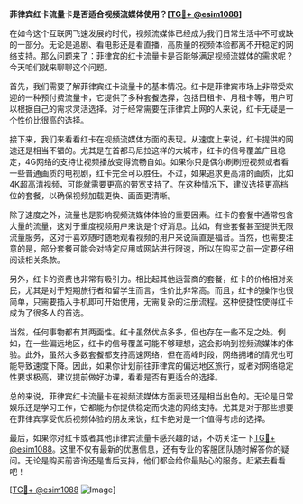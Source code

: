 **菲律宾红卡流量卡是否适合视频流媒体使用？[[TG💪+ @esim1088](https://t.me/s/esim1088)]**

在如今这个互联网飞速发展的时代，视频流媒体已经成为我们日常生活中不可或缺的一部分。无论是追剧、看电影还是看直播，高质量的视频体验都离不开稳定的网络支持。那么问题来了：菲律宾的红卡流量卡是否能够满足视频流媒体的需求呢？今天咱们就来聊聊这个问题。

首先，我们需要了解菲律宾红卡流量卡的基本情况。红卡是菲律宾市场上非常受欢迎的一种预付费流量卡，它提供了多种套餐选择，包括日租卡、月租卡等，用户可以根据自己的需求灵活选择。对于经常需要在菲律宾上网的人来说，红卡无疑是一个性价比很高的选择。

接下来，我们来看看红卡在视频流媒体方面的表现。从速度上来说，红卡提供的网速还是相当不错的。尤其是在首都马尼拉这样的大城市，红卡的信号覆盖广且稳定，4G网络的支持让视频播放变得流畅自如。如果你只是偶尔刷刷短视频或者看一些普通画质的电视剧，红卡完全可以胜任。不过，如果追求更高清的画质，比如4K超高清视频，可能就需要更高的带宽支持了。在这种情况下，建议选择更高档位的套餐，以确保视频加载更快、画面更清晰。

除了速度之外，流量也是影响视频流媒体体验的重要因素。红卡的套餐中通常包含大量的流量，这对于重度视频用户来说是个好消息。比如，有些套餐甚至提供无限流量服务，这对于喜欢随时随地观看视频的用户来说简直是福音。当然，也需要注意的是，部分套餐可能会对特定应用或网站进行限速，所以在购买之前一定要仔细阅读相关条款。

另外，红卡的资费也非常有吸引力。相比起其他运营商的套餐，红卡的价格相对亲民，尤其是对于短期旅行者和留学生而言，性价比非常高。而且，红卡的操作也很简单，只需要插入手机即可开始使用，无需复杂的注册流程。这种便捷性使得红卡成为了很多人的首选。

当然，任何事物都有其两面性。红卡虽然优点多多，但也存在一些不足之处。例如，在一些偏远地区，红卡的信号覆盖可能不够理想，这会影响到视频流媒体的体验。此外，虽然大多数套餐都支持高速网络，但在高峰时段，网络拥堵的情况也可能导致速度下降。因此，如果你计划前往菲律宾的偏远地区旅行，或者对网络稳定性要求极高，建议提前做好功课，看看是否有更适合的选择。

总的来说，菲律宾红卡流量卡在视频流媒体方面表现还是相当出色的。无论是日常娱乐还是学习工作，它都能为你提供稳定而快速的网络支持。尤其是对于那些想要在菲律宾享受优质视频体验的朋友来说，红卡绝对是一个值得考虑的选择。

最后，如果你对红卡或者其他菲律宾流量卡感兴趣的话，不妨关注一下[TG💪+ @esim1088](https://t.me/s/esim1088)。这里不仅有最新的优惠信息，还有专业的客服团队随时解答你的疑问。无论是购买前咨询还是售后支持，他们都会给你最贴心的服务。赶紧去看看吧！

[[TG💪+ @esim1088](https://t.me/s/esim1088) ![Image](https://i.postimg.cc/4NQfJmqS/Snipaste-2025-05-13-00-14-12.png)]